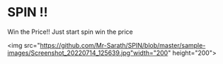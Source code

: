 # SPIN !!
 Win the Price!!
 Just start spin win the price  

  <img src="https://github.com/Mr-Sarath/SPIN/blob/master/sample-images/Screenshot_20220714_125639.jpg"width="200" height="200">
 